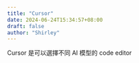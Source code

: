 ```yaml
---
title: "Cursor"
date: 2024-06-24T15:34:57+08:00
draft: false
author: "Shirley"
---
```


Cursor 是可以選擇不同 AI 模型的 code editor

